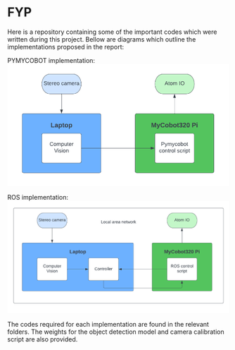 # FYP
Here is a repository containing some of the important codes which were written during this project. Bellow are diagrams which outline the implementations proposed in the report:

PYMYCOBOT implementation:
![alt text](https://github.com/FreddyCammegh/FYP/blob/main/pymycobot.png)

ROS implementation:
![alt text](https://github.com/FreddyCammegh/FYP/blob/main/ROSsystem.png)



The codes required for each implementation are found in the relevant folders. The weights for the object detection model and camera calibration script are also provided.
